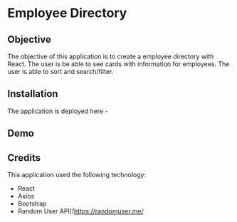 # Employee Directory

## Objective

The objective of this application is to create a employee directory with React. The user is be able to see cards with information for employees. The user is able to sort and search/filter.

## Installation

The application is deployed here - 


## Demo




## Credits

This application used the following technology:

- React
- Axios
- Bootstrap
- Random User API](https://randomuser.me/




